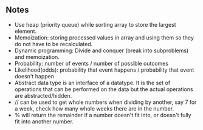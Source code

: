 ## Notes
* Use heap (priority queue) while sorting array to store the largest element.
* Memoization: storing processed values in array and using them so they do not have to be recalculated.
* Dynamic programming: Divide and conquer (break into subproblems) and memoization.
* Probability: number of events / number of possible outcomes
* Likelihood(odds): probability that event happens / probability that event doesn't happen
* Abstract data type is an interface of a datatype. It is the set of operations that can be performed on the data but the actual operations are abstracted/hidden.
* // can be used to get whole numbers when dividing by another, say 7 for a week, check how many whole weeks there are in the number.
* % will return the remainder if a number doesn't fit into, or doesn't fully fit into another number.
